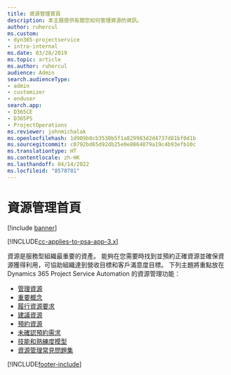 ```yaml
---
title: 資源管理首頁
description: 本主題提供有關您如何管理資源的資訊。
author: ruhercul
ms.custom:
- dyn365-projectservice
- intro-internal
ms.date: 03/28/2019
ms.topic: article
ms.author: ruhercul
audience: Admin
search.audienceType:
- admin
- customizer
- enduser
search.app:
- D365CE
- D365PS
- ProjectOperations
ms.reviewer: johnmichalak
ms.openlocfilehash: 1d909b0cb3530b5f1a829983d2d4737d81bf0d1b
ms.sourcegitcommit: c0792bd65d92db25e0e8864879a19c4b93efb10c
ms.translationtype: HT
ms.contentlocale: zh-HK
ms.lasthandoff: 04/14/2022
ms.locfileid: "8578781"
---
```

# <a name="resource-management-home-page"></a>資源管理首頁

[!include [banner](../includes/psa-now-project-operations.md)]

[!INCLUDE[cc-applies-to-psa-app-3.x](../includes/cc-applies-to-psa-app-3x.md)]

資源是服務型組織最重要的資產。 能夠在您需要時找到並預約正確資源並確保資源獲得利用，可協助組織達到營收目標和客戶滿意度目標。 下列主題將重點放在 Dynamics 365 Project Service Automation 的資源管理功能：

- [管理資源](manage-resources.md)
- [重要概念](reports-key-concepts.md)
- [履行資源要求](resource-management-fulfill-requests.md)
- [建議資源](resource-management-propose-resources.md)
- [預約資源](resource-management-book-resources-scheduleboard.md)
- [未確認預約需求](resource-management-softbook-requirements.md)
- [技能和熟練度模型](resource-management-skills-proficiency.md)
- [資源管理常見問題集](resource-management-faq.md)


[!INCLUDE[footer-include](../includes/footer-banner.md)]
